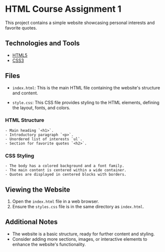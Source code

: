 # HTML Course Assignment 1

This project contains a simple website showcasing personal interests and favorite quotes.

## Technologies and Tools

- [HTML5](https://html.spec.whatwg.org/)
- [CSS3](https://www.w3.org/Style/CSS/)

## Files

- `index.html`: This is the main HTML file containing the website's structure and content.

- `style.css`: This CSS file provides styling to the HTML elements, defining the layout, fonts, and colors.

### HTML Structure

    - Main heading `<h1>`.
    - Introductory paragraph `<p>`.
    - Unordered list of interests `ul`.
    - Section for favorite quotes `<h2>`.

### CSS Styling

    - The body has a colored background and a font family.
    - The main content is centered within a wide container.
    - Quotes are displayed in centered blocks with borders.

## Viewing the Website

1. Open the `index.html` file in a web browser.
2. Ensure the `styles.css` file is in the same directory as `index.html`.

## Additional Notes

- The website is a basic structure, ready for further content and styling.
- Consider adding more sections, images, or interactive elements to enhance the website's functionality.

